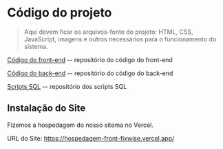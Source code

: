 # Código do projeto

> Aqui devem ficar os arquivos-fonte do projeto: HTML, CSS, JavaScript, imagens e outros necessários para o funcionamento do sistema.

[Código do front-end](../src/front) -- repositório do código do front-end

[Código do back-end](../src/back)  -- repositório do código do back-end

[Scripts SQL](../src/db)  -- repositório dos scripts SQL

## Instalação do Site

Fizemos a hospedagem do nosso sitema no Vercel.

URL do Site: https://hospedagem-front-fixwise.vercel.app/


